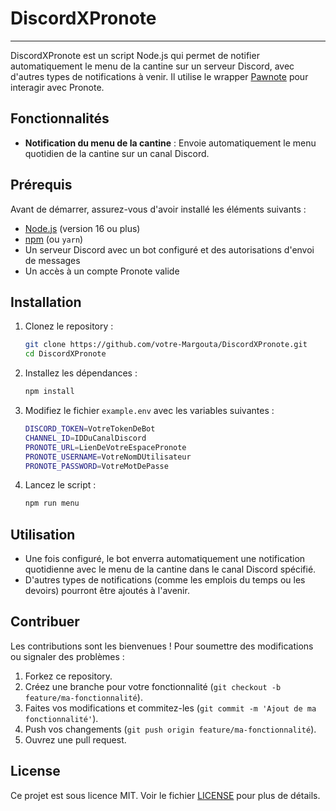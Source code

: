 # DiscordXPronote
---
DiscordXPronote est un script Node.js qui permet de notifier automatiquement le menu de la cantine sur un serveur Discord, avec d'autres types de notifications à venir. Il utilise le wrapper [Pawnote](https://github.com/LiterateInk/Pawnote) pour interagir avec Pronote.

## Fonctionnalités

- **Notification du menu de la cantine** : Envoie automatiquement le menu quotidien de la cantine sur un canal Discord.

## Prérequis

Avant de démarrer, assurez-vous d'avoir installé les éléments suivants :

- [Node.js](https://nodejs.org/) (version 16 ou plus)
- [npm](https://www.npmjs.com/) (ou `yarn`)
- Un serveur Discord avec un bot configuré et des autorisations d'envoi de messages
- Un accès à un compte Pronote valide

## Installation

1. Clonez le repository :

    ```bash
    git clone https://github.com/votre-Margouta/DiscordXPronote.git
    cd DiscordXPronote
    ```

2. Installez les dépendances :

    ```bash
    npm install
    ```

3. Modifiez le fichier `example.env` avec les variables suivantes :

    ```bash
    DISCORD_TOKEN=VotreTokenDeBot
    CHANNEL_ID=IDDuCanalDiscord
    PRONOTE_URL=LienDeVotreEspacePronote
    PRONOTE_USERNAME=VotreNomDUtilisateur
    PRONOTE_PASSWORD=VotreMotDePasse
    ```

4. Lancez le script :

    ```bash
    npm run menu
    ```

## Utilisation

- Une fois configuré, le bot enverra automatiquement une notification quotidienne avec le menu de la cantine dans le canal Discord spécifié.
- D'autres types de notifications (comme les emplois du temps ou les devoirs) pourront être ajoutés à l'avenir.

## Contribuer

Les contributions sont les bienvenues ! Pour soumettre des modifications ou signaler des problèmes :

1. Forkez ce repository.
2. Créez une branche pour votre fonctionnalité (`git checkout -b feature/ma-fonctionnalité`).
3. Faites vos modifications et commitez-les (`git commit -m 'Ajout de ma fonctionnalité'`).
4. Push vos changements (`git push origin feature/ma-fonctionnalité`).
5. Ouvrez une pull request.

## License

Ce projet est sous licence MIT. Voir le fichier [LICENSE](LICENSE) pour plus de détails.
